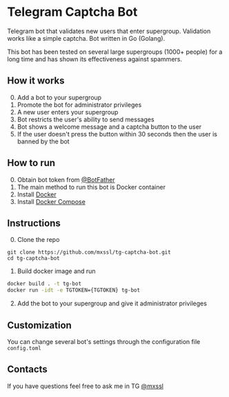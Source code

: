 # Telegram Captcha Bot

Telegram bot that validates new users that enter supergroup. Validation works like a simple captcha. Bot written in Go (Golang).

This bot has been tested on several large supergroups (1000+ people) for a long time and has shown its effectiveness against spammers.

## How it works
0. Add a bot to your supergroup
1. Promote the bot for administrator privileges
2. A new user enters your supergroup
3. Bot restricts the user's ability to send messages
4. Bot shows a welcome message and a captcha button to the user
5. If the user doesn't press the button within 30 seconds then the user is banned by the bot

## How to run
0. Obtain bot token from [@BotFather](https://t.me/BotFather)
1. The main method to run this bot is Docker container
2. Install [Docker](https://docs.docker.com/install)
3. Install [Docker Compose](https://docs.docker.com/compose/install)

## Instructions
0. Clone the repo
```
git clone https://github.com/mxssl/tg-captcha-bot.git
cd tg-captcha-bot
```

1. Build docker image and run
```bash
docker build . -t tg-bot
docker run -idt -e TGTOKEN={TGTOKEN} tg-bot
```

2. Add the bot to your supergroup and give it administrator privileges

## Сustomization
You can change several bot's settings through the configuration file `config.toml`

## Contacts
If you have questions feel free to ask me in TG [@mxssl](https://t.me/mxssl)

